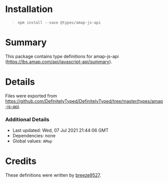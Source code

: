 # Installation
> `npm install --save @types/amap-js-api`

# Summary
This package contains type definitions for amap-js-api (https://lbs.amap.com/api/javascript-api/summary).

# Details
Files were exported from https://github.com/DefinitelyTyped/DefinitelyTyped/tree/master/types/amap-js-api.

### Additional Details
 * Last updated: Wed, 07 Jul 2021 21:44:06 GMT
 * Dependencies: none
 * Global values: `AMap`

# Credits
These definitions were written by [breeze9527](https://github.com/breeze9527).
